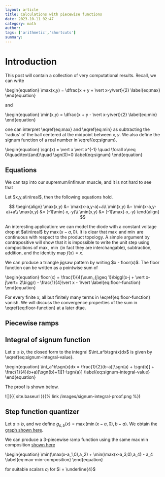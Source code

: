 ```yaml
---
layout: article
title: Calculations with piecewise functions
date: 2023-10-11 02:47
category: math
author: 
tags: ['arithmetic','shortcuts']
summary: 
---
```

# Introduction
This post will contain a collection of very computational results. Recall, we can write 

\begin{equation}
\max(x,y) = \dfrac{x + y + \vert x-y\vert}{2}
\label{eq:max}
\end{equation}

and 

\begin{equation}
\min(x,y) = \dfrac{x + y - \vert x-y\vert}{2}
\label{eq:min}
\end{equation}

one can interpret \eqref{eq:max} and \eqref{eq:min} as subtracting the 'radius' of the ball centered at the midpoint between $x,y$. We also define the signum function of a real number in \eqref{eq:signum}.

\begin{equation}
\sgn(x) = \vert x \vert x^{-1} \quad \forall x\neq 0\quad\text{and}\quad \sgn(0)=0
\label{eq:signum}
\end{equation}

## Equations

We can tap into our supremum/infimum muscle, and it is not hard to see that

<div class="lemma-box" markdown=1 name="">
Let $x,y,a\in\real$, then the following equations hold.

$$
\begin{align}
\max(x,y) &= \max(x-a,y-a)+a\\ 
\min(x,y) &= \min(x-a,y-a)+a\\ 
\max(x,y) &= (-1)\min(-x,-y)\\ 
\min(x,y) &= (-1)\max(-x,-y)
\end{align}
$$

</div>

An interesting application: we can model the diode with a constant voltage drop at $a\in\real$ by $\max(x-a,0)$. It is clear that $\max$ and $\min$ are continuous with respect to the product topology. A simple argument by contrapositive will show that it is impossible to write the unit step using compositions of $\max$, $\min$ (in fact they are interchangable), subtraction, addition, and the identity map $f(x) = x$.

<div class="remark-box" markdown=1 name="label">
We can produce a triangle jigsaw pattern by writing $x - floor(x)$. The floor function can be written as a pointwise sum of 

\begin{equation}
floor(x) = \frac{1}{4}\sum_{j\geq 1}\biggl(x-j + \vert x-j\vert+ 2\biggr) - \frac{1}{4}\vert x - 1\vert
\label{eq:floor-function}
\end{equation}

For every finite $x$, all but finitely many terms in \eqref{eq:floor-function} vanish. We will discuss the convergence properties of the sum in \eqref{eq:floor-function} at a later dtae.
</div>

## Piecewise ramps


## Integral of signum function
Let $a\leq b$, the closed form to the integral $\int_a^b\sgn(x)dx$ is given by \eqref{eq:signum-integral-value}.

\begin{equation}
\int_a^b\sgn(x)dx = \frac{1}{2}(b-a)[\sgn(a) + \sgn(b)] + \frac{1}{4}(b+a)[\sgn{b}+1][1-\sgn{a}]
\label{eq:signum-integral-value}
\end{equation}

The proof is shown below.

![]({{ site.baseurl }}{% link /images/signum-integral-proof.png %})


## Step function quantizer
Let $a\leq b$, and we define $g_{a,b}(x) =\max(\min(x-a,0), b-a)$. We obtain the [graph shown here](https://www.desmos.com/calculator/gnkbswheum). 

We can produce a 3-piecewise ramp function using the same $\max\min$ composition [shown here](https://www.desmos.com/calculator/1ewgezs0fz)

\begin{equation}
\min(\max(x-a_1,0),a_2) + \min(\max(x-a_3,0),a_4) - a_4
\label{eq:max-min-composition}
\end{equation}

for suitable scalars $a_i$ for $i = \underline{4}$





